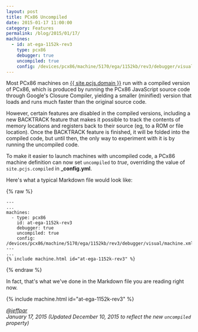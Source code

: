 ```yaml
---
layout: post
title: PCx86 Uncompiled
date: 2015-01-17 11:00:00
category: Features
permalink: /blog/2015/01/17/
machines:
  - id: at-ega-1152k-rev3
    type: pcx86
    debugger: true
    uncompiled: true
    config: /devices/pcx86/machine/5170/ega/1152kb/rev3/debugger/visual/machine.xml
---
```


Most PCx86 machines on [{{ site.pcjs.domain }}](/) run with a compiled version of PCx86, which is produced
by running the PCx86 JavaScript source code through Google's Closure Compiler, yielding a smaller (minified)
version that loads and runs much faster than the original source code.

However, certain features are disabled in the compiled versions, including a new BACKTRACK feature that
makes it possible to track the contents of memory locations and registers back to their source (eg, to a ROM
or file location).  Once the BACKTRACK feature is finished, it will be folded into the compiled code, but until
then, the only way to experiment with it is by running the uncompiled code.

To make it easier to launch machines with uncompiled code, a PCx86 machine definition can now set `uncompiled`
to *true*, overriding the value of `site.pcjs.compiled` in **_config.yml**.

Here's what a typical Markdown file would look like:

{% raw %}

	---
	...
	machines:
	  - type: pcx86
	    id: at-ega-1152k-rev3
	    debugger: true
	    uncompiled: true
	    config: /devices/pcx86/machine/5170/ega/1152kb/rev3/debugger/visual/machine.xml
	---
	...
	{% include machine.html id="at-ega-1152k-rev3" %}
	
{% endraw %}

In fact, that's what we've done in the Markdown file you are reading right now. 

{% include machine.html id="at-ega-1152k-rev3" %}

*[@jeffpar](https://jeffpar.com)*  
*January 17, 2015 (Updated December 10, 2015 to reflect the new `uncompiled` property)*
